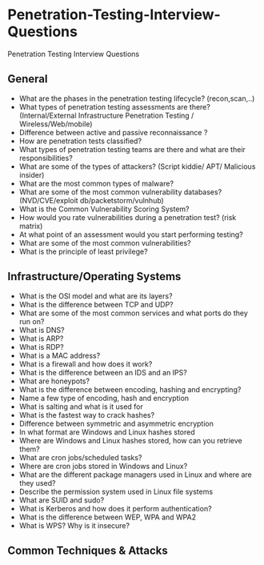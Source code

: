 # Penetration-Testing-Interview-Questions
Penetration Testing Interview Questions

## General
* What are the phases in the penetration testing lifecycle? (recon,scan,..)
* What types of penetration testing assessments are there?	(Internal/External Infrastructure Penetration Testing / Wireless/Web/mobile)
* Difference between active and passive reconnaissance	?
* How are penetration tests classified?	
* What types of penetration testing teams are there and what are their responsibilities?	
* What are some of the types of attackers?	(Script kiddie/ APT/ Malicious insider)
* What are the most common types of malware?	
* What are some of the most common vulnerability databases?	(NVD/CVE/exploit db/packetstorm/vulnhub)
* What is the Common Vulnerability Scoring System?
* How would you rate vulnerabilities during a penetration test? (risk matrix)
* At what point of an assessment would you start performing testing?
* What are some of the most common vulnerabilities?	
* What is the principle of least privilege?	


## Infrastructure/Operating Systems
* What is the OSI model and what are its layers?	
* What is the difference between TCP and UDP?	
* What are some of the most common services and what ports do they run on?	
* What is DNS?	
* What is ARP?	
* What is RDP?	
* What is a MAC address?	
* What is a firewall and how does it work?	
* What is the difference between an IDS and an IPS?	
* What are honeypots?	
* What is the difference between encoding, hashing and encrypting?	
* Name a few type of encoding, hash and encryption	
* What is salting and what is it used for	
* What is the fastest way to crack hashes?	
* Difference between symmetric and asymmetric encryption	
* In what format are Windows and Linux hashes stored	
* Where are Windows and Linux hashes stored, how can you retrieve them?	
* What are cron jobs/scheduled tasks?	
* Where are cron jobs stored in Windows and Linux?	
* What are the different package managers used in Linux and where are they used?	
* Describe the permission system used in Linux file systems	
* What are SUID and sudo?	
* What is Kerberos and how does it perform authentication?	
* What is the difference between WEP, WPA and WPA2	
* What is WPS? Why is it insecure?	

## Common Techniques & Attacks

